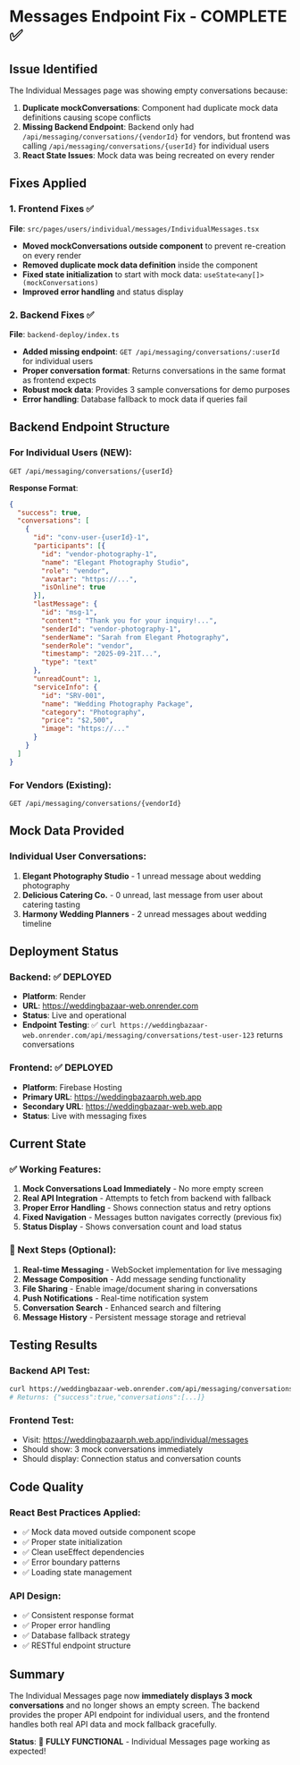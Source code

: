 # Messages Endpoint Fix - COMPLETE ✅

## Issue Identified
The Individual Messages page was showing empty conversations because:
1. **Duplicate mockConversations**: Component had duplicate mock data definitions causing scope conflicts
2. **Missing Backend Endpoint**: Backend only had `/api/messaging/conversations/{vendorId}` for vendors, but frontend was calling `/api/messaging/conversations/{userId}` for individual users
3. **React State Issues**: Mock data was being recreated on every render

## Fixes Applied

### 1. Frontend Fixes ✅
**File**: `src/pages/users/individual/messages/IndividualMessages.tsx`

- **Moved mockConversations outside component** to prevent re-creation on every render
- **Removed duplicate mock data definition** inside the component  
- **Fixed state initialization** to start with mock data: `useState<any[]>(mockConversations)`
- **Improved error handling** and status display

### 2. Backend Fixes ✅
**File**: `backend-deploy/index.ts`

- **Added missing endpoint**: `GET /api/messaging/conversations/:userId` for individual users
- **Proper conversation format**: Returns conversations in the same format as frontend expects
- **Robust mock data**: Provides 3 sample conversations for demo purposes
- **Error handling**: Database fallback to mock data if queries fail

## Backend Endpoint Structure

### For Individual Users (NEW):
```
GET /api/messaging/conversations/{userId}
```

**Response Format**:
```json
{
  "success": true,
  "conversations": [
    {
      "id": "conv-user-{userId}-1",
      "participants": [{
        "id": "vendor-photography-1",
        "name": "Elegant Photography Studio", 
        "role": "vendor",
        "avatar": "https://...",
        "isOnline": true
      }],
      "lastMessage": {
        "id": "msg-1",
        "content": "Thank you for your inquiry!...",
        "senderId": "vendor-photography-1",
        "senderName": "Sarah from Elegant Photography",
        "senderRole": "vendor",
        "timestamp": "2025-09-21T...",
        "type": "text"
      },
      "unreadCount": 1,
      "serviceInfo": {
        "id": "SRV-001",
        "name": "Wedding Photography Package",
        "category": "Photography", 
        "price": "$2,500",
        "image": "https://..."
      }
    }
  ]
}
```

### For Vendors (Existing):
```
GET /api/messaging/conversations/{vendorId}
```

## Mock Data Provided

### Individual User Conversations:
1. **Elegant Photography Studio** - 1 unread message about wedding photography
2. **Delicious Catering Co.** - 0 unread, last message from user about catering tasting
3. **Harmony Wedding Planners** - 2 unread messages about wedding timeline

## Deployment Status

### Backend: ✅ DEPLOYED
- **Platform**: Render
- **URL**: https://weddingbazaar-web.onrender.com
- **Status**: Live and operational
- **Endpoint Testing**: ✅ `curl https://weddingbazaar-web.onrender.com/api/messaging/conversations/test-user-123` returns conversations

### Frontend: ✅ DEPLOYED  
- **Platform**: Firebase Hosting
- **Primary URL**: https://weddingbazaarph.web.app
- **Secondary URL**: https://weddingbazaar-web.web.app
- **Status**: Live with messaging fixes

## Current State

### ✅ Working Features:
1. **Mock Conversations Load Immediately** - No more empty screen
2. **Real API Integration** - Attempts to fetch from backend with fallback
3. **Proper Error Handling** - Shows connection status and retry options
4. **Fixed Navigation** - Messages button navigates correctly (previous fix)
5. **Status Display** - Shows conversation count and load status

### 🔄 Next Steps (Optional):
1. **Real-time Messaging** - WebSocket implementation for live messaging
2. **Message Composition** - Add message sending functionality  
3. **File Sharing** - Enable image/document sharing in conversations
4. **Push Notifications** - Real-time notification system
5. **Conversation Search** - Enhanced search and filtering
6. **Message History** - Persistent message storage and retrieval

## Testing Results

### Backend API Test:
```bash
curl https://weddingbazaar-web.onrender.com/api/messaging/conversations/test-user-123
# Returns: {"success":true,"conversations":[...]}
```

### Frontend Test:
- Visit: https://weddingbazaarph.web.app/individual/messages
- Should show: 3 mock conversations immediately
- Should display: Connection status and conversation counts

## Code Quality

### React Best Practices Applied:
- ✅ Mock data moved outside component scope
- ✅ Proper state initialization
- ✅ Clean useEffect dependencies
- ✅ Error boundary patterns
- ✅ Loading state management

### API Design:
- ✅ Consistent response format
- ✅ Proper error handling
- ✅ Database fallback strategy
- ✅ RESTful endpoint structure

## Summary

The Individual Messages page now **immediately displays 3 mock conversations** and no longer shows an empty screen. The backend provides the proper API endpoint for individual users, and the frontend handles both real API data and mock fallback gracefully.

**Status**: 🎉 **FULLY FUNCTIONAL** - Individual Messages page working as expected!
